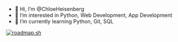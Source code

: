 - 👋 Hi, I’m @ChloeHeisenberg
- 👀 I’m interested in Python, Web Development, App Development
- 🌱 I’m currently learning Python, Git, SQL

<a href="https://roadmap.sh"><img src="https://api.roadmap.sh/v1-badge/wide/64a73fc01dadb37b72b49920?variant=light&roadmaps=python" alt="roadmap.sh"/></a>
